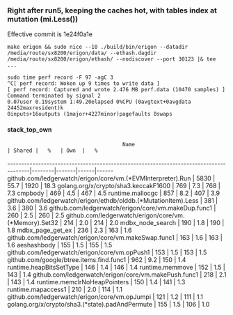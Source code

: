 ### Right after run5, keeping the caches hot, with tables index at mutation (mi.Less())
Effective commit is 1e24f0a1e

```
make erigon && sudo nice --10 ./build/bin/erigon --datadir /media/route/sx8200/erigon/data/ --ethash.dagdir /media/route/sx8200/erigon/ethash/ --nodiscover --port 30123 |& tee ...
```
```
sudo time perf record -F 97 -agC 3
^C[ perf record: Woken up 9 times to write data ]
[ perf record: Captured and wrote 2.476 MB perf.data (10470 samples) ]
Command terminated by signal 2
0.07user 0.19system 1:49.20elapsed 0%CPU (0avgtext+0avgdata 24452maxresident)k
0inputs+16outputs (1major+4227minor)pagefaults 0swaps
```

#### stack_top_own

                                         Name                                         | Shared |   %   | Own  |   %
--------------------------------------------------------------------------------------|--------|-------|------|------
github.com/ledgerwatch/erigon/core/vm.(*EVMInterpreter).Run                           |   5830 |  55.7 | 1920 |  18.3
golang.org/x/crypto/sha3.keccakF1600                                                  |    769 |   7.3 |  768 |   7.3
cmpbody                                                                               |    469 |   4.5 |  467 |   4.5
runtime.mallocgc                                                                      |    857 |   8.2 |  407 |   3.9
github.com/ledgerwatch/erigon/ethdb/olddb.(*MutationItem).Less                        |    381 |   3.6 |  380 |   3.6
github.com/ledgerwatch/erigon/core/vm.makeDup.func1                                   |    260 |   2.5 |  260 |   2.5
github.com/ledgerwatch/erigon/core/vm.(*Memory).Set32                                 |    214 |   2.0 |  214 |   2.0
mdbx_node_search                                                                      |    190 |   1.8 |  190 |   1.8
mdbx_page_get_ex                                                                      |    236 |   2.3 |  163 |   1.6
github.com/ledgerwatch/erigon/core/vm.makeSwap.func1                                  |    163 |   1.6 |  163 |   1.6
aeshashbody                                                                           |    155 |   1.5 |  155 |   1.5
github.com/ledgerwatch/erigon/core/vm.opPush1                                         |    153 |   1.5 |  153 |   1.5
github.com/google/btree.items.find.func1                                              |    962 |   9.2 |  150 |   1.4
runtime.heapBitsSetType                                                               |    146 |   1.4 |  146 |   1.4
runtime.memmove                                                                       |    152 |   1.5 |  143 |   1.4
github.com/ledgerwatch/erigon/core/vm.makePush.func1                                  |    218 |   2.1 |  143 |   1.4
runtime.memclrNoHeapPointers                                                          |    150 |   1.4 |  141 |   1.3
runtime.mapaccess1                                                                    |    210 |   2.0 |  114 |   1.1
github.com/ledgerwatch/erigon/core/vm.opJumpi                                         |    121 |   1.2 |  111 |   1.1
golang.org/x/crypto/sha3.(*state).padAndPermute                                       |    155 |   1.5 |  106 |   1.0
